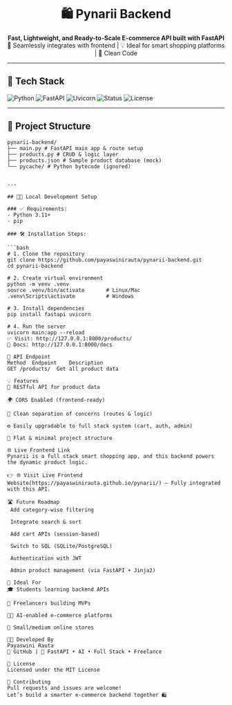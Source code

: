 <h1 align="center">🛍️ Pynarii Backend</h1>
<p align="center">
  <b>Fast, Lightweight, and Ready-to-Scale E-commerce API built with FastAPI</b><br>
  🔗 Seamlessly integrates with frontend | 💡 Ideal for smart shopping platforms | 🔐 Clean Code
</p>

---

## 🚀 Tech Stack

![Python](https://img.shields.io/badge/Python-3.11-blue?logo=python&logoColor=white)
![FastAPI](https://img.shields.io/badge/FastAPI-⚡-green?logo=fastapi)
![Uvicorn](https://img.shields.io/badge/Uvicorn-ASGI-black?logo=uvicorn)
![Status](https://img.shields.io/badge/Build-Stable-brightgreen)
![License](https://img.shields.io/badge/License-MIT-blue)

---

## 📂 Project Structure

```text
pynarii-backend/
├── main.py # FastAPI main app & route setup
├── products.py # CRUD & logic layer
├── products.json # Sample product database (mock)
└── pycache/ # Python bytecode (ignored)


---

## 🧑‍💻 Local Development Setup

### ✅ Requirements:
- Python 3.11+
- pip

### 🛠️ Installation Steps:

```bash
# 1. Clone the repository
git clone https://github.com/payaswinirauta/pynarii-backend.git
cd pynarii-backend

# 2. Create virtual environment
python -m venv .venv
source .venv/bin/activate       # Linux/Mac
.venv\Scripts\activate          # Windows

# 3. Install dependencies
pip install fastapi uvicorn

# 4. Run the server
uvicorn main:app --reload
✅ Visit: http://127.0.0.1:8000/products/
📘 Docs: http://127.0.0.1:8000/docs

🔗 API Endpoint
Method	Endpoint	Description
GET	/products/	Get all product data

💡 Features
🔌 RESTful API for product data

🌍 CORS Enabled (frontend-ready)

🧩 Clean separation of concerns (routes & logic)

⚙️ Easily upgradable to full stack system (cart, auth, admin)

📁 Flat & minimal project structure

🌐 Live Frontend Link
Pynarii is a full stack smart shopping app, and this backend powers the dynamic product logic.

👉 🌐 Visit Live Frontend Website(https://payaswinirauta.github.io/pynarii/) – Fully integrated with this API.

🛣️ Future Roadmap
 Add category-wise filtering

 Integrate search & sort

 Add cart APIs (session-based)

 Switch to SQL (SQLite/PostgreSQL)

 Authentication with JWT

 Admin product management (via FastAPI + Jinja2)

🧠 Ideal For
🎓 Students learning backend APIs

💼 Freelancers building MVPs

👩‍💻 AI-enabled e-commerce platforms

🛒 Small/medium online stores

👩‍💻 Developed By
Payaswini Rauta
🔗 GitHub | 💬 FastAPI • AI • Full Stack • Freelance

📜 License
Licensed under the MIT License

💬 Contributing
Pull requests and issues are welcome!
Let’s build a smarter e-commerce backend together 🛍️


